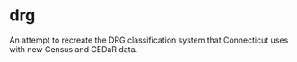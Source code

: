 # drg
An attempt to recreate the DRG classification system that Connecticut uses with new Census and CEDaR data.
